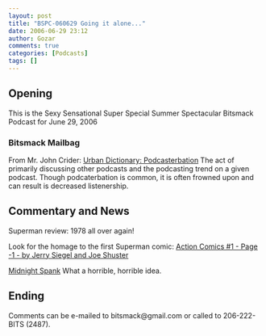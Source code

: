 ```yaml
---
layout: post
title: "BSPC-060629 Going it alone..."
date: 2006-06-29 23:12
author: Gozar
comments: true
categories: [Podcasts]
tags: []
---
```

<h2>Opening</h2>
This is the Sexy Sensational Super Special Summer Spectacular Bitsmack Podcast for June 29, 2006
<h3>Bitsmack Mailbag</h3>
From Mr. John Crider: <a rel="nofollow" title="http://www.urbandictionary.com/define.php?term=Podcasterbation" class="external text" href="http://www.urbandictionary.com/define.php?term=Podcasterbation">Urban Dictionary: Podcasterbation</a> The act of primarily discussing other podcasts and the podcasting trend on a given podcast. Though podcaterbation is common, it is often frowned upon and can result is decreased listenership.
<div style="float: right; margin-left: 5px" class="editsection"></div>
<a name="Commentary_and_News" />
<h2>Commentary and News</h2>
Superman review: 1978 all over again!

Look for the homage to the first Superman comic: <a rel="nofollow" title="http://superman.ws/tales2/action1/?page=-1" class="external text" href="http://superman.ws/tales2/action1/?page=-1">Action Comics #1 - Page -1 - by Jerry Siegel and Joe Shuster</a>

<a rel="nofollow" title="http://www.g4tv.com/midnightspankcall/" class="external text" href="http://www.g4tv.com/midnightspankcall/">Midnight Spank</a> What a horrible, horrible idea.
<div style="float: right; margin-left: 5px" class="editsection"></div>
<a name="Ending" />
<h2>Ending</h2>
Comments can be e-mailed to bitsmack@gmail.com or called to 206-222-BITS (2487).
